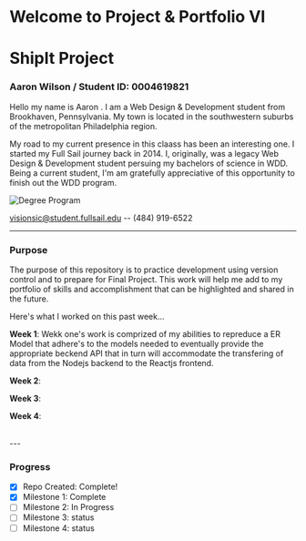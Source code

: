 
# Welcome to Project & Portfolio VI

# ShipIt Project

### Aaron Wilson / Student ID: 0004619821

 Hello my name is Aaron . I am a Web Design & Development student from Brookhaven, Pennsylvania. My town is located in the southwestern suburbs of the metropolitan Philadelphia region.

 My road to my current presence in this claass has been an interesting one. I started my Full Sail journey back in 2014. I, originally, was a legacy Web Design & Development student persuing my bachelors of science in WDD. Being a current student, I'm am gratefully appreciative of this opportunity to finish out the WDD program.

![Degree Program](https://img.shields.io/badge/degree-web%20design%20%26%20development-blue.svg)&nbsp;

visionsic@student.fullsail.edu -- (484) 919-6522

---

### Purpose

The purpose of this repository is to practice development using version control and to prepare for Final Project. This work will help me add to my portfolio of skills and accomplishment that can be highlighted and shared in the future.

Here's what I worked on this past week...

**Week 1**: Wekk one's work is comprized of my abilities to repreduce a ER Model that adhere's to the models needed to eventually provide the appropriate beckend API that in turn will accommodate the transfering of data from the Nodejs backend to the Reactjs frontend.  

**Week 2**:

**Week 3**:

**Week 4**:

<br>
---

<br>

### Progress

- [X] Repo Created: Complete!
- [X] Milestone 1: Complete
- [ ] Milestone 2: In Progress
- [ ] Milestone 3: status
- [ ] Milestone 4: status
